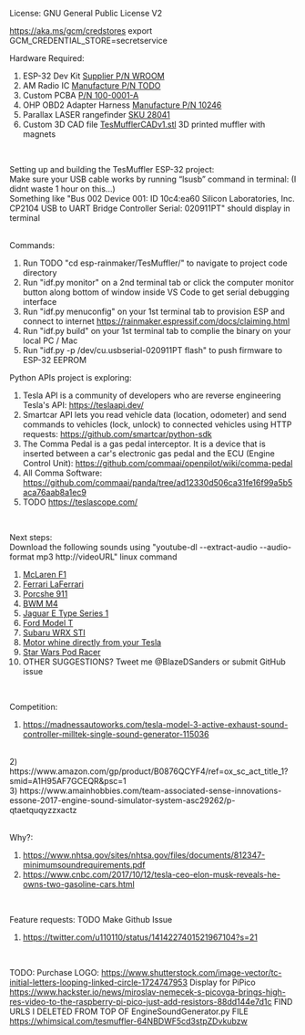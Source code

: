 License: GNU General Public License V2

https://aka.ms/gcm/credstores
export GCM_CREDENTIAL_STORE=secretservice

Hardware Required: <br>
1) ESP-32 Dev Kit [Supplier P/N WROOM](https://acrobotic.com/products/acr-00024/) <br>
2) AM Radio IC [Manufacture P/N TODO](https://www.petervis.com/Radios/ta7642/ta7642-am-radio-ic.html)
3) Custom PCBA [P/N 100-0001-A](https://www.upverter.com)
4) OHP OBD2 Adapter Harness [Manufacture P/N 10246](www.amazon.com/dp/B08DXY5KVX/ref=cm_sw_r_cp_api_glt_fabc_M5VV59NMV6AZKJVCRG4D?) <br>
5) Parallax LASER rangefinder [SKU 28041](https://www.parallax.com/product/laserping-2m-rangefinder/) <br>
6) Custom 3D CAD file [TesMufflerCADv1.stl](https://github.com/OpenSourceIronman/Tes/blob/master/TesMuffler/TesMufflerCADv1.stl) 3D printed muffler with magnets <br>
<br>

Setting up and building the TesMuffler ESP-32 project: <br>
Make sure your USB cable works by running “lsusb” command in terminal: (I didnt waste 1 hour on this...) <br>
Something like "Bus 002 Device 001: ID 10c4:ea60 Silicon Laboratories, Inc. CP2104 USB to UART Bridge Controller  Serial: 020911PT" should display in terminal <br>
<br>

Commands: <br>
1) Run TODO "cd esp-rainmaker/TesMuffler/" to navigate to project code directory <br>
2) Run "idf.py monitor" on a 2nd terminal tab or click the computer monitor button along bottom of window inside VS Code to get serial debugging interface <br>
3) Run "idf.py menuconfig" on your 1st terminal tab to provision ESP and connect to internet https://rainmaker.espressif.com/docs/claiming.html <br>
4) Run "idf.py build" on your 1st terminal tab to complie the binary on your local PC / Mac
5) Run "idf.py -p /dev/cu.usbserial-020911PT flash" to push firmware to ESP-32 EEPROM <br>

Python APIs project is exploring: <br>
1) Tesla API is a community of developers who are reverse engineering Tesla's API: https://teslaapi.dev/ <br> 
2) Smartcar API lets you read vehicle data (location, odometer) and send commands to vehicles (lock, unlock) to connected vehicles using HTTP requests: https://github.com/smartcar/python-sdk <br>
3) The Comma Pedal is a gas pedal interceptor. It is a device that is inserted between a car's electronic gas pedal and the ECU (Engine Control Unit): https://github.com/commaai/openpilot/wiki/comma-pedal <br>
4) All Comma Software: https://github.com/commaai/panda/tree/ad12330d506ca31fe16f99a5b5aca76aab8a1ec9 <br>
5) TODO https://teslascope.com/
<br>

Next steps: <br>
Download the following sounds using "youtube-dl --extract-audio --audio-format mp3 http://videoURL" linux command
1) [McLaren F1](www.youtube.com/watch?v=mOI8GWoMF4M) <br>
2) [Ferrari LaFerrari](https://www.youtube.com/watch?v=B4Th3LxCgb4) <br>
3) [Porcshe 911](https://www.youtube.com/watch?v=O1Kyt1qDL30) <br>
4) [BWM M4](https://www.youtube.com/watch?v=0RFoYCG4_TE) <br>
5) [Jaguar E Type Series 1](https://www.youtube.com/watch?v=44sNpPYw5Bo) <br>
6) [Ford Model T](https://www.dailymotion.com/video/x35n5if) <br>
7) [Subaru WRX STI](https://youtu.be/d7Gszyz62e0?t=193) <br>
8) [Motor whine directly from your Tesla](https://www.youtube.com/watch?v=j4AxsGk-LdQ) <br>
9) [Star Wars Pod Racer](https://www.youtube.com/watch?v=f7ogSqLwNQ0) <br>
8) OTHER SUGGESTIONS? Tweet me @BlazeDSanders or submit GitHub issue <br>
<br>

Competition: <br>
1) https://madnessautoworks.com/tesla-model-3-active-exhaust-sound-controller-milltek-single-sound-generator-115036 <br>
<br>
2) https://www.amazon.com/gp/product/B0876QCYF4/ref=ox_sc_act_title_1?smid=A1H95AF7GCEQR&psc=1 <br>
3) https://www.amainhobbies.com/team-associated-sense-innovations-essone-2017-engine-sound-simulator-system-asc29262/p-qtaetquqyzzxactz <br>
<br>

Why?: <br>
1) https://www.nhtsa.gov/sites/nhtsa.gov/files/documents/812347-minimumsoundrequirements.pdf <br>
2) https://www.cnbc.com/2017/10/12/tesla-ceo-elon-musk-reveals-he-owns-two-gasoline-cars.html <br>
<br>

Feature requests: TODO Make Github Issue
1) https://twitter.com/u110110/status/1414227401521967104?s=21 <br>
<br>

TODO: 
Purchase LOGO: https://www.shutterstock.com/image-vector/tc-initial-letters-looping-linked-circle-1724747953
Display for PiPico https://www.hackster.io/news/miroslav-nemecek-s-picovga-brings-high-res-video-to-the-raspberry-pi-pico-just-add-resistors-88dd144e7d1c
FIND URLS I DELETED FROM TOP OF EngineSoundGenerator.py FILE https://whimsical.com/tesmuffler-64NBDWF5cd3stpZDvkubzw





